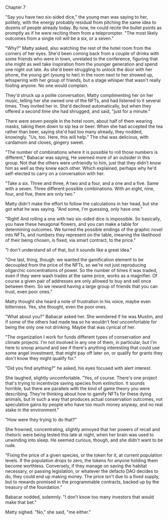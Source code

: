 Chapter 7

"Say you have two six-sided dice," the young man was saying to her, politely, with the energy probably residual from pitching the same idea to dozens of people already today. By now, he could recite the bullet points as promptly as if he were reciting them from a teleprompter. "The most likely outcomes from a single roll will be a six, or a seven."

"Why?" Matty asked, also watching the rest of the hotel room from the corners of her eyes. She'd been coming back from a couple of drinks with some friends who were in town, unrelated to the conference, figuring that she might as well take inspiration from the younger generation and spend one night out late. As she'd been struggling to unlock the door with her phone, the young girl (young to her) in the room next to her showed up, whispering with her group of friends, but a stage whisper that wasn't really fooling anyone. No one would complain.

They'd struck up a polite conversation, Matty complimenting her on her music, telling her she owned one of the NFTs, and had listened to it several times. They invited her in. She'd declined automatically, but when they offered a second time she had shrugged, and said, "just for a minute."

There were seven people in the hotel room, about half of them wearing masks, taking them down to sip tea or beer. When she had accepted the tea rather than beer, saying she'd had too many already, they nodded, knowingly. "Us, too. Here, this will help." The chai was delicious, with cardamom and cloves, gingery sweet.

"The number of combinations where it is possible to roll those numbers is different," Babacar was saying, He seemed more of an outsider in this group. Not that the others were unfriendly to him, just that they didn't know him as well as they knew each other. Which explained, perhaps why he'd self-elected to carry on a conversation with her.

"Take a six. Three and three, A two and a four, and a one and a five. Same with a seven. Three different possible combinations. With an eight, nine, four, and five, there are only two."

Matty didn't make the effort to follow the calculations in her head, but she got what he was saying. "And some, I'm guessing, only have one."

"Right! And rolling a one with two six-sided dice is impossible. So basically, you have these hexagonal flowers, and you can make a table for determining outcomes. We turned the possible endings of the graphic novel into NFTs, and numbers they represent on the table, meaning the likelihood of their being chosen, is fixed, via smart contract, to the price."

"I don't understand all of that, but it sounds like a great idea."

"One last, thing, though: we wanted the gamification element to be decoupled from the price of the NFTs, so we're not just reproducing oligarchic concentrations of power. So the number of times it was traded, even if they were wash trades at the same price, works as a magnifier. Of course a given pair of addresses are only allowed to buy and sell once between them. So we reward having a large group of friends that you can trust, even poor ones."

Matty thought she heard a note of frustration in his voice, maybe even bitterness. Yes, she thought, even the poor ones.

"What about you?" Babacar asked her. She wondered if he was Muslim, and if some of the others had made tea so he wouldn't feel uncomfortable for being the only one not drinking. Maybe that was cynical of her.

"The organization I work for funds different types of conservation and climate projects. I'm not involved in any one of them, in particular, but I'm here to snoop around and see if there's anything interesting that could use some angel investment, that might pay off later on, or qualify for grants they don't know they might qualify for."

"Did you find anything?" he asked, his eyes focused with alert interest.

She laughed, slightly uncomfortable. "Yes, of course. There's one project that's trying to incentivize saving species from extinction. It sounds horrible, but there are parallels with the kind of game theory you were describing. They're thinking about how to gamify NFTs for these dying animals, but in such a way that produces actual conservation outcomes, not speculative gains by people who have too much money anyway, and no real stake in the environment."

"How were they trying to do that?"

She frowned, concentrating, slightly annoyed that her powers of recall and rhetoric were being tested this late at night, when her brain was used to unwinding into sleep. He seemed curious, though, and she didn't want to be rude.

"Fixing the price of a given species, or the token for it, at current population levels. If the population drops to zero, the tokens for anyone holding them become worthless. Conversely, if they manage on saving the habitat necessary, or passing legislation, or whatever the defacto DAO decides to do, they could end up making money. The price isn't due to a fixed supply, but to rewards promised in the programmable contracts, backed up by the treasury of the foundation."

Babacar nodded, solemnly. "I don't know too many investors that would make that bet."

Matty sighed. "No," she said, "me either."
